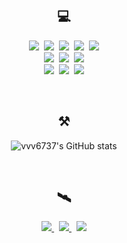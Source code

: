 <div align="center">

  <h2 align="center"> 💻 </h2>

  <p align="center">
    <img src="https://img.shields.io/badge/spring-6DB33F?style=for-the-badge&logo=spring&logoColor=white"/>&nbsp
    <img src="https://img.shields.io/badge/SpringBoot-6DB33F?style=for-the-badge&logo=Spring&logoColor=white"/>&nbsp
    <img src="https://img.shields.io/badge/Java-007396?style=for-the-badge&logo=Java&logoColor=white"/>&nbsp 
    <img src="https://img.shields.io/badge/Kotlin-6940c2?style=for-the-badge&logo=Kotlin&logoColor=white"/>&nbsp
    <img src="https://img.shields.io/badge/android-33d780?style=for-the-badge&logo=android&logoColor=white"/> 
    <br>
    <img src="https://img.shields.io/badge/Mysql-015E87?style=for-the-badge&logo=MySql&logoColor=white"/>&nbsp 
    <img src="https://img.shields.io/badge/oracle-EA3133?style=for-the-badge&logo=oracle&logoColor=white"/>&nbsp
    <img src="https://img.shields.io/badge/Firebase-ffc92c?style=for-the-badge&logo=Firebase&logoColor=white"/>
    <br>
    <img src="https://img.shields.io/badge/Javascript-ffb13b?style=for-the-badge&logo=javascript&logoColor=white"/>&nbsp 
    <img src="https://img.shields.io/badge/jquery-1065a9?style=for-the-badge&logo=jquery&logoColor=white"/>&nbsp 
    <img src="https://img.shields.io/badge/css-1572B6?style=for-the-badge&logo=css3&logoColor=white"/>
    <br>
  </p>

  <br>
  <h2 align="center"> ⚒ </h2>

  ![vvv6737's GitHub stats](https://github-readme-stats.vercel.app/api?username=vvv6737&show_icons=true&theme=radical)

  <br>

  <h2 align="center"> 🛰 </h2>
  <p align="center">
    <a href="https://www.facebook.com/profile.php?id=100003721659218">
      <img src="https://img.shields.io/badge/facebook-%231DA1F2.svg?&style=for-the-badge&logo=facebook&logoColor=white"/>
    </a>&nbsp 
    <a href="https://www.instagram.com/0.001118_mile/">
      <img src="https://img.shields.io/badge/Instagram-C50CF1?style=for-the-badge&logo=Instagram&logoColor=white"/>
    </a>&nbsp
    <a href="mailto:vvv6737@gmail.com">
      <img src="https://img.shields.io/badge/Gmail-d14836?style=for-the-badge&logo=Gmail&logoColor=white&link=vvv6737@gmail.com"/>
    </a>
  </p>

</div>
